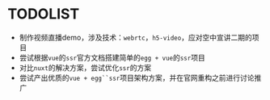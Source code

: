 # TODOLIST

- 制作视频直播demo，涉及技术：`webrtc`，`h5-video`，应对空中宣讲二期的项目
- 尝试根据`vue`的`ssr`官方文档搭建简单的`egg + vue`的`ssr`项目
- 对比`nuxt`的解决方案，尝试优化`ssr`的方案
- 尝试产出优质的`vue + egg``ssr`项目架构方案，并在官网重构之前进行讨论推广